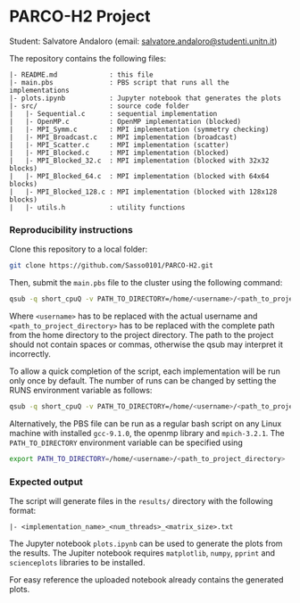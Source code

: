 # PARCO-H2 Project
Student: Salvatore Andaloro (email: [salvatore.andaloro@studenti.unitn.it](mailto:salvatore.andaloro@studenti.unitn.it))

The repository contains the following files:
```
|- README.md             : this file
|- main.pbs              : PBS script that runs all the implementations
|- plots.ipynb           : Jupyter notebook that generates the plots
|- src/                  : source code folder
|   |- Sequential.c      : sequential implementation
|   |- OpenMP.c          : OpenMP implementation (blocked)
|   |- MPI_Symm.c        : MPI implementation (symmetry checking)
|   |- MPI_Broadcast.c   : MPI implementation (broadcast)
|   |- MPI_Scatter.c     : MPI implementation (scatter)
|   |- MPI_Blocked.c     : MPI implementation (blocked)
|   |- MPI_Blocked_32.c  : MPI implementation (blocked with 32x32 blocks)
|   |- MPI_Blocked_64.c  : MPI implementation (blocked with 64x64 blocks)
|   |- MPI_Blocked_128.c : MPI implementation (blocked with 128x128 blocks)
|   |- utils.h           : utility functions
```
### Reproducibility instructions
Clone this repository to a local folder:
```bash 
git clone https://github.com/Sasso0101/PARCO-H2.git
```
Then, submit the `main.pbs` file to the cluster using the following command:
```bash
qsub -q short_cpuQ -v PATH_TO_DIRECTORY=/home/<username>/<path_to_project_directory> /home/<username>/<path_to_project_directory>/main.pbs
```
Where `<username>` has to be replaced with the actual username and `<path_to_project_directory>` has to be replaced with the complete path from the home directory to the project directory. The path to the project should not contain spaces or commas, otherwise the qsub may interpret it incorrectly.

To allow a quick completion of the script, each implementation will be run only once by default. The number of runs can be changed by setting the RUNS environment variable as follows:
```bash
qsub -q short_cpuQ -v PATH_TO_DIRECTORY=/home/<username>/<path_to_project_directory>,RUNS=<number_of_runs> /home/<username>/<path_to_project_directory>/main.pbs
```

Alternatively, the PBS file can be run as a regular bash script on any Linux machine with installed `gcc-9.1.0`, the openmp library and `mpich-3.2.1`. The `PATH_TO_DIRECTORY` environment variable can be specified using
```bash
export PATH_TO_DIRECTORY=/home/<username>/<path_to_project_directory>
```

### Expected output
The script will generate files in the `results/` directory with the following format:
```
|- <implementation_name>_<num_threads>_<matrix_size>.txt
```
The Jupyter notebook `plots.ipynb` can be used to generate the plots from the results. The Jupiter notebook requires `matplotlib`, `numpy`, `pprint` and `scienceplots` libraries to be installed.

For easy reference the uploaded notebook already contains the generated plots.